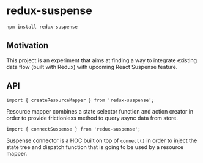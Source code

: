 # redux-suspense

    npm install redux-suspense

## Motivation

This project is an experiment that aims at finding a way to integrate existing
data flow (built with Redux) with upcoming React Suspense feature.

## API

    import { createResourceMapper } from 'redux-suspense';

Resource mapper combines a state selector function and action creator in order
to provide frictionless method to query async data from store.

    import { connectSuspense } from 'redux-suspense';

Suspense connector is a HOC built on top of `connect()` in order to inject the
state tree and dispatch function that is going to be used by a resource mapper.
